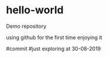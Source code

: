 # hello-world
Demo repository

using github for the first time
enjoying it

#commit
#just exploring at 30-08-2019
